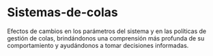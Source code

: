 # Sistemas-de-colas
Efectos de cambios en los parámetros del sistema y en las políticas de gestión de colas, brindándonos una comprensión más profunda de su comportamiento y ayudándonos a tomar decisiones informadas.
